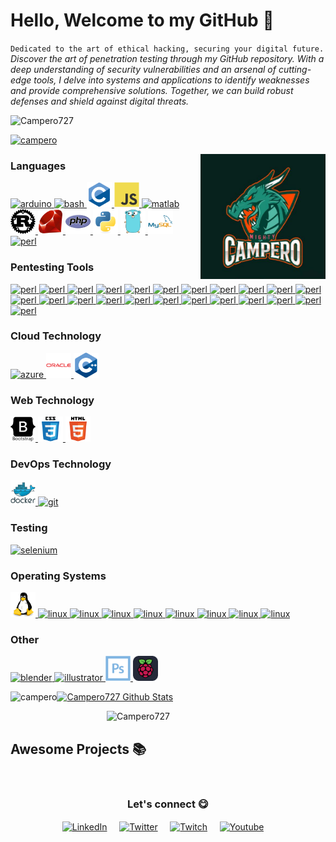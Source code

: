 # Hello, Welcome to my GitHub 👋


`Dedicated to the art of ethical hacking, securing your digital future.`<br><em> Discover the art of penetration testing through my GitHub repository. With a deep understanding of security vulnerabilities and an arsenal of cutting-edge tools, I delve into systems and applications to identify weaknesses and provide comprehensive solutions. Together, we can build robust defenses and shield against digital threats.</em>


<p align="left"> <img src="https://komarev.com/ghpvc/?username=Campero727&label=Profile%20views&color=0e75b6&style=flat" alt="Campero727" /> </p>

<p align="left"> <a href="https://github.com/ryo-ma/github-profile-trophy"><img src="https://github-profile-trophy.vercel.app/?username=Campero727" alt="campero" /></a> </p>



<a href="">
<img align="right" height="auto" width="200" src="https://github.com/Campero727/Campero727/blob/main/img/logo.jpg"/>
</a>

<h3 align="left">Languages</h3>
<p align="left">
    <a href="https://www.arduino.cc/" target="_blank" rel="noreferrer">
        <img src="https://cdn.worldvectorlogo.com/logos/arduino-1.svg" alt="arduino" width="40" height="40"/> 
    </a>
    <a href="https://www.gnu.org/software/bash/" target="_blank" rel="noreferrer">
        <img src="https://www.vectorlogo.zone/logos/gnu_bash/gnu_bash-icon.svg" alt="bash" width="40" height="40"/>
    </a>
    <a href="https://www.cprogramming.com/" target="_blank" rel="noreferrer">
        <img src="https://raw.githubusercontent.com/devicons/devicon/master/icons/c/c-original.svg" alt="c" width="40" height="40"/>
    </a>
    <a href="https://developer.mozilla.org/en-US/docs/Web/JavaScript" target="_blank" rel="noreferrer">
        <img src="https://raw.githubusercontent.com/devicons/devicon/master/icons/javascript/javascript-original.svg" alt="javascript" width="40" height="40"/>
    </a>
    <a href="https://www.mathworks.com/" target="_blank" rel="noreferrer">
        <img src="https://upload.wikimedia.org/wikipedia/commons/2/21/Matlab_Logo.png" alt="matlab" width="40" height="40"/>
    </a>
    <a href="https://www.rust-lang.org" target="_blank" rel="noreferrer">
        <img src="https://raw.githubusercontent.com/devicons/devicon/master/icons/rust/rust-plain.svg" alt="rust" width="40" height="40"/>
    </a>
    <a href="https://www.ruby-lang.org/en/" target="_blank" rel="noreferrer">
        <img src="https://raw.githubusercontent.com/devicons/devicon/master/icons/ruby/ruby-original.svg" alt="ruby" width="40" height="40"/>
    </a>
    <a href="https://www.php.net" target="_blank" rel="noreferrer">
        <img src="https://raw.githubusercontent.com/devicons/devicon/master/icons/php/php-original.svg" alt="php" width="40" height="40"/>
    </a>
    <a href="https://www.python.org" target="_blank" rel="noreferrer">
        <img src="https://raw.githubusercontent.com/devicons/devicon/master/icons/python/python-original.svg" alt="python" width="40" height="40"/>
    </a>
    <a href="https://golang.org" target="_blank" rel="noreferrer">
        <img src="https://raw.githubusercontent.com/devicons/devicon/master/icons/go/go-original.svg" alt="go" width="40" height="40"/>
    </a>
    <a href="https://www.mysql.com/" target="_blank" rel="noreferrer">
        <img src="https://raw.githubusercontent.com/devicons/devicon/master/icons/mysql/mysql-original-wordmark.svg" alt="mysql" width="40" height="40"/>
    </a>
    <a href="https://www.perl.org/" target="_blank" rel="noreferrer">
        <img src="https://api.iconify.design/logos-perl.svg" alt="perl" width="40" height="40"/>
    </a>
</p>


<h3 align="left">Pentesting Tools</h3>
<p align="left">
    <a href="https://portswigger.net/burp" target="_blank" rel="noreferrer">
        <img src="https://www.kali.org/tools/burpsuite/images/burpsuite-logo.svg" alt="perl" width="40" height="40"/>
    </a>
    <a href="https://nmap.org/" target="_blank" rel="noreferrer">
        <img src="https://nmap.org/images/nmap-logo-256x256.png" alt="perl" width="40" height="40"/>
    </a>
    <a href="https://www.kali.org/tools/hydra/" target="_blank" rel="noreferrer">
        <img src="https://drasite.com/content/blog/posts/media/kali-2020.3/icons/hydra.svg" alt="perl" width="40" height="40"/>
    </a>
    <a href="" target="_blank" rel="noreferrer">
        <img src="https://drasite.com/content/blog/posts/media/kali-2020.2/icons/sqlsus.svg" alt="perl" width="40" height="40"/>
    </a>
    <a href="" target="_blank" rel="noreferrer">
        <img src="https://drasite.com/content/blog/posts/media/kali-2020.2/icons/powersploit.svg" alt="perl" width="40" height="40"/>
    </a>
    <a href="" target="_blank" rel="noreferrer">
        <img src="https://www.kali.org/tools/metasploit-framework/images/metasploit-framework-logo.svg" alt="perl" width="40" height="40"/>
    </a>
    <a href="" target="_blank" rel="noreferrer">
        <img src="https://www.kali.org/tools/maltego/images/maltego-logo.svg" alt="perl" width="40" height="40"/>
    </a>
    <a href="" target="_blank" rel="noreferrer">
        <img src="https://www.kali.org/tools/medusa/images/medusa-logo.svg" alt="perl" width="40" height="40"/>
    </a>
    <a href="" target="_blank" rel="noreferrer">
        <img src="https://www.kali.org/tools/aircrack-ng/images/aircrack-ng-logo.svg" alt="perl" width="40" height="40"/>
    </a>
    <a href="" target="_blank" rel="noreferrer">
        <img src="https://www.kali.org/tools/exploitdb/images/exploitdb-logo.svg" alt="perl" width="40" height="40"/>
    </a>
    <a href="" target="_blank" rel="noreferrer">
        <img src="https://www.kali.org/tools/airgeddon/images/airgeddon-logo.svg" alt="perl" width="40" height="40"/>
    </a>
    <a href="" target="_blank" rel="noreferrer">
        <img src="https://www.kali.org/tools/jboss-autopwn/images/jboss-autopwn-logo.svg" alt="perl" width="40" height="40"/>
    </a>
    <a href="" target="_blank" rel="noreferrer">
        <img src="https://www.kali.org/tools/ncrack/images/ncrack-logo.svg" alt="perl" width="40" height="40"/>
    </a>
    <a href="" target="_blank" rel="noreferrer">
        <img src="https://www.kali.org/tools/autopsy/images/autopsy-logo.svg" alt="perl" width="40" height="40"/>
    </a>
    <a href="" target="_blank" rel="noreferrer">
        <img src="https://www.kali.org/tools/beef-xss/images/beef-xss-logo.svg" alt="perl" width="40" height="40"/>
    </a>
    <a href="" target="_blank" rel="noreferrer">
        <img src="https://www.kali.org/tools/johnny/images/johnny-logo.svg" alt="perl" width="40" height="40"/>
    </a>
    <a href="" target="_blank" rel="noreferrer">
        <img src="https://www.kali.org/tools/nikto/images/nikto-logo.svg" alt="perl" width="40" height="40"/>
    </a>
    <a href="" target="_blank" rel="noreferrer">
        <img src="https://www.kali.org/tools/hashcat/images/hashcat-logo.svg" alt="perl" width="40" height="40"/>
    </a>
    <a href="" target="_blank" rel="noreferrer">
        <img src="https://www.kali.org/tools/weevely/images/weevely-logo.svg" alt="perl" width="40" height="40"/>
    </a>
    <a href="" target="_blank" rel="noreferrer">
        <img src="https://www.kali.org/tools/wireshark/images/wireshark-logo.svg" alt="perl" width="40" height="40"/>
    </a>
    <a href="" target="_blank" rel="noreferrer">
        <img src="https://www.kali.org/tools/sqlmap/images/sqlmap-logo.svg" alt="perl" width="40" height="40"/>
    </a>
    <a href="" target="_blank" rel="noreferrer">
        <img src="https://www.kali.org/tools/wpscan/images/wpscan-logo.svg" alt="perl" width="40" height="40"/>
    </a>
    <a href="" target="_blank" rel="noreferrer">
        <img src="https://www.kali.org/tools/zaproxy/images/zaproxy-logo.svg" alt="perl" width="40" height="40"/>
    </a>
</p>

<h3 align="left">Cloud Technology</h3>
<p align="left">
    <a href="https://azure.microsoft.com/en-in/" target="_blank" rel="noreferrer">
        <img src="https://www.vectorlogo.zone/logos/microsoft_azure/microsoft_azure-icon.svg" alt="azure" width="40" height="40"/>
    </a>
    <a href="https://www.oracle.com/" target="_blank" rel="noreferrer">
        <img src="https://raw.githubusercontent.com/devicons/devicon/master/icons/oracle/oracle-original.svg" alt="oracle" width="40" height="40"/>
    </a>
    <a href="https://www.w3schools.com/cpp/" target="_blank" rel="noreferrer">
        <img src="https://raw.githubusercontent.com/devicons/devicon/master/icons/cplusplus/cplusplus-original.svg" alt="cplusplus" width="40" height="40"/>
    </a>
</p>

<h3 align="left">Web Technology</h3>
<p align="left">
    <a href="https://getbootstrap.com" target="_blank" rel="noreferrer">
        <img src="https://raw.githubusercontent.com/devicons/devicon/master/icons/bootstrap/bootstrap-plain-wordmark.svg" alt="bootstrap" width="40" height="40"/>
    </a>
    <a href="https://www.w3schools.com/css/" target="_blank" rel="noreferrer">
        <img src="https://raw.githubusercontent.com/devicons/devicon/master/icons/css3/css3-original-wordmark.svg" alt="css3" width="40" height="40"/>
    </a>
    <a href="https://www.w3.org/html/" target="_blank" rel="noreferrer">
        <img src="https://raw.githubusercontent.com/devicons/devicon/master/icons/html5/html5-original-wordmark.svg" alt="html5" width="40" height="40"/>
    </a>
<p>

<h3 align="left">DevOps Technology</h3>
<p align="left">
    <a href="https://www.docker.com/" target="_blank" rel="noreferrer">
        <img src="https://raw.githubusercontent.com/devicons/devicon/master/icons/docker/docker-original-wordmark.svg" alt="docker" width="40" height="40"/>
    </a>
    <a href="https://git-scm.com/" target="_blank" rel="noreferrer">
        <img src="https://www.vectorlogo.zone/logos/git-scm/git-scm-icon.svg" alt="git" width="40" height="40"/>
    </a>
</p>


<h3 align="left">Testing</h3>
<p align="left">
    <a href="https://www.selenium.dev" target="_blank" rel="noreferrer"> 
        <img src="https://raw.githubusercontent.com/detain/svg-logos/780f25886640cef088af994181646db2f6b1a3f8/svg/selenium-logo.svg" alt="selenium" width="40" height="40"/>
    </a> 
</p>


<h3 align="left">Operating Systems</h3>
<p align="left">
    <a href="https://www.linux.org/" target="_blank" rel="noreferrer">
        <img src="https://raw.githubusercontent.com/devicons/devicon/master/icons/linux/linux-original.svg" alt="linux" width="40" height="40"/>
    </a>
    <a href="" target="_blank" rel="noreferrer">
        <img src="https://drasite.com/content/blog/posts/media/kali-2020.2/icons/kali-www.svg" alt="linux" width="40" height="40"/>
    </a>
    <a href="" target="_blank" rel="noreferrer">
        <img src="https://img.icons8.com/color/452/debian.png" alt="linux" width="40" height="40"/>
    </a>
    <a href="" target="_blank" rel="noreferrer">
        <img src="https://img.icons8.com/material/344/arch-linux.png" alt="linux" width="40" height="40"/>
    </a>
    <a href="" target="_blank" rel="noreferrer">
        <img src="https://img.icons8.com/color/344/red-hat.png" alt="linux" width="40" height="40"/>
    </a>
    <a href="" target="_blank" rel="noreferrer">
        <img src="https://img.icons8.com/color/344/centos.png" alt="linux" width="40" height="40"/>
    </a>
    <a href="" target="_blank" rel="noreferrer">
        <img src="https://img.icons8.com/color/344/raspberry-pi.png" alt="linux" width="40" height="40"/>
    </a>
    <a href="" target="_blank" rel="noreferrer">
        <img src="https://img.icons8.com/color/344/ubuntu--v1.png" alt="linux" width="40" height="40"/>
    </a>
    <a href="" target="_blank" rel="noreferrer">
        <img src="https://img.icons8.com/fluency/344/windows-10.png" alt="linux" width="40" height="40"/>
    </a>
</p>


<h3 align="left">Other</h3>
<p align="left">
    <a href="https://www.blender.org/" target="_blank" rel="noreferrer">
        <img src="https://download.blender.org/branding/community/blender_community_badge_white.svg" alt="blender" width="40" height="40"/>
    </a>
    <a href="https://www.adobe.com/in/products/illustrator.html" target="_blank" rel="noreferrer">
        <img src="https://www.vectorlogo.zone/logos/adobe_illustrator/adobe_illustrator-icon.svg" alt="illustrator" width="40" height="40"/>
    </a>
    <a href="https://www.photoshop.com/en" target="_blank" rel="noreferrer">
        <img src="https://raw.githubusercontent.com/devicons/devicon/master/icons/photoshop/photoshop-line.svg" alt="photoshop" width="40" height="40"/>
    </a>
    <a href="https://www.raspberrypi.com/" target="_blank" rel="noreferrer">
        <img src="https://github.com/tandpfun/skill-icons/blob/main/icons/RaspberryPi-Dark.svg" alt="photoshop" width="40" height="40"/>
    </a>
</p>

<p><img align="left" src="https://github-readme-stats.vercel.app/api/top-langs?username=Campero727&show_icons=true&locale=en&layout=compact" alt="campero" /></p>


<a href="https://github.com/Campero727"><img src="https://github-readme-stats.vercel.app/api?username=Campero727&show_icons=true&count_private=true&theme=highcontrast" alt="Campero727 Github Stats" width="450"/>
</a>

<a><img align="right" src="https://github-readme-stats.vercel.app/api/top-langs?username=Campero727&langs_count=10&show_icons=true&locale=en&layout=compact&theme=highcontrast" alt="Campero727" width="350"/></a>
<br/>

## Awesome Projects 📚


<br>

<div align="center">
<h3 align="center">Let's connect 😋</h3>
</div>
<p align="center">
<a href="https://www.linkedin.com/" target="blank">
<img align="center" width="30px" alt="LinkedIn" src="https://www.vectorlogo.zone/logos/linkedin/linkedin-icon.svg"/></a> &nbsp; &nbsp;
<a href="https://twitter.com/" target="blank">
<img align="center" width="30px" alt="Twitter" src="https://www.vectorlogo.zone/logos/twitter/twitter-official.svg"/></a> &nbsp; &nbsp;
<a href="https://www.twitch.tv/" target="blank">
<img align="center" width="30px" alt="Twitch" src="https://www.vectorlogo.zone/logos/twitch/twitch-icon.svg"/></a> &nbsp; &nbsp;
<a href="https://www.youtube.com/" target="blank">
<img align="center" width="30px" alt="Youtube" src="https://www.vectorlogo.zone/logos/youtube/youtube-icon.svg"/></a> &nbsp; &nbsp;

</p>




